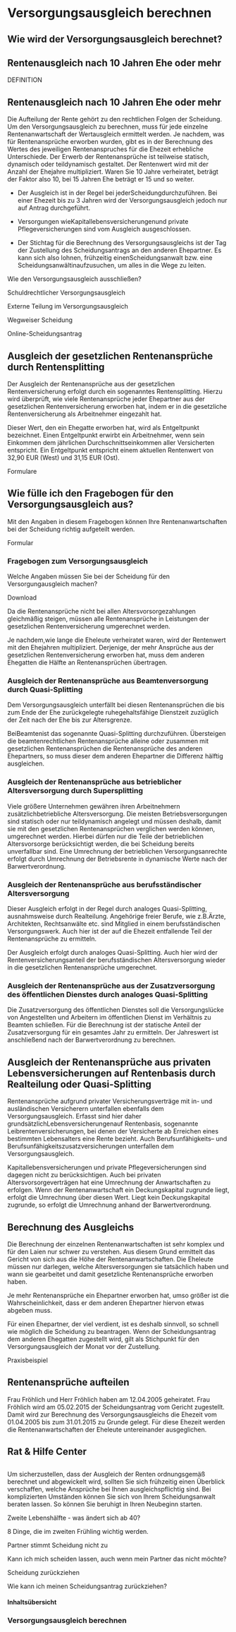 # Versorgungsausgleich berechnen

## Wie wird der Versorgungsausgleich berechnet?

## Rentenausgleich nach 10 Jahren Ehe oder mehr

DEFINITION

## Rentenausgleich nach 10 Jahren Ehe oder mehr

Die Aufteilung der Rente gehört zu den rechtlichen Folgen der Scheidung. Um den Versorgungsausgleich zu berechnen, muss für jede einzelne Rentenanwartschaft der Wertausgleich ermittelt werden. Je nachdem, was für Rentenansprüche erworben wurden, gibt es in der Berechnung des Wertes des jeweiligen Rentenanspruches für die Ehezeit erhebliche Unterschiede. Der Erwerb der Rentenansprüche ist teilweise statisch, dynamisch oder teildynamisch gestaltet. Der Rentenwert wird mit der Anzahl der Ehejahre multipliziert. Waren Sie 10 Jahre verheiratet, beträgt der Faktor also 10, bei 15 Jahren Ehe beträgt er 15 und so weiter.

- Der Ausgleich ist in der Regel bei jederScheidungdurchzuführen. Bei einer Ehezeit bis zu 3 Jahren wird der Versorgungsausgleich jedoch nur auf Antrag durchgeführt.

- Versorgungen wieKapitallebensversicherungenund private Pflegeversicherungen sind vom Ausgleich ausgeschlossen.

- Der Stichtag für die Berechnung des Versorgungsausgleichs ist der Tag der Zustellung des Scheidungsantrags an den anderen Ehepartner. Es kann sich also lohnen, frühzeitig einenScheidungsanwalt bzw. eine Scheidungsanwältinaufzusuchen, um alles in die Wege zu leiten.

Wie den Versorgungsausgleich ausschließen?

Schuldrechtlicher Versorgungsausgleich

Externe Teilung im Versorgungsausgleich

Wegweiser Scheidung

Online-Scheidungsantrag

## Ausgleich der gesetzlichen Rentenansprüche durch Rentensplitting

Der Ausgleich der Rentenansprüche aus der gesetzlichen Rentenversicherung erfolgt durch ein sogenanntes Rentensplitting. Hierzu wird überprüft, wie viele Rentenansprüche jeder Ehepartner aus der gesetzlichen Rentenversicherung erworben hat, indem er in die gesetzliche Rentenversicherung als Arbeitnehmer eingezahlt hat.

Dieser Wert, den ein Ehegatte erworben hat, wird als Entgeltpunkt bezeichnet. Einen Entgeltpunkt erwirbt ein Arbeitnehmer, wenn sein Einkommen dem jährlichen Durchschnittseinkommen aller Versicherten entspricht. Ein Entgeltpunkt entspricht einem aktuellen Rentenwert von 32,90 EUR (West) und 31,15 EUR (Ost).

Formulare

## Wie fülle ich den Fragebogen für den Versorgungsausgleich aus?

Mit den Angaben in diesem Fragebogen können Ihre Rentenanwartschaften bei der Scheidung richtig aufgeteilt werden.

Formular

### Fragebogen zum Versorgungsausgleich

Welche Angaben müssen Sie bei der Scheidung für den Versorgungausgleich machen?

Download

Da die Rentenansprüche nicht bei allen Altersvorsorgezahlungen gleichmäßig steigen, müssen alle Rentenansprüche in Leistungen der gesetzlichen Rentenversicherung umgerechnet werden.

Je nachdem,wie lange die Eheleute verheiratet waren, wird der Rentenwert mit den Ehejahren multipliziert. Derjenige, der mehr Ansprüche aus der gesetzlichen Rentenversicherung erworben hat, muss dem anderen Ehegatten die Hälfte an Rentenansprüchen übertragen.

### Ausgleich der Rentenansprüche aus Beamtenversorgung durch Quasi-Splitting

Dem Versorgungsausgleich unterfällt bei diesen Rentenansprüchen die bis zum Ende der Ehe zurückgelegte ruhegehaltsfähige Dienstzeit zuzüglich der Zeit nach der Ehe bis zur Altersgrenze.

BeiBeamtenist das sogenannte Quasi-Splitting durchzuführen. Übersteigen die beamtenrechtlichen Rentenansprüche alleine oder zusammen mit gesetzlichen Rentenansprüchen die Rentenansprüche des anderen Ehepartners, so muss dieser dem anderen Ehepartner die Differenz hälftig ausgleichen.

### Ausgleich der Rentenansprüche aus betrieblicher Altersversorgung durch Supersplitting

Viele größere Unternehmen gewähren ihren Arbeitnehmern zusätzlichbetriebliche Altersversorgung. Die meisten Betriebsversorgungen sind statisch oder nur teildynamisch angelegt und müssen deshalb, damit sie mit den gesetzlichen Rentenansprüchen verglichen werden können, umgerechnet werden. Hierbei dürfen nur die Teile der betrieblichen Altersvorsorge berücksichtigt werden, die bei Scheidung bereits unverfallbar sind. Eine Umrechnung der betrieblichen Versorgungsanrechte erfolgt durch Umrechnung der Betriebsrente in dynamische Werte nach der Barwertverordnung.

### Ausgleich der Rentenansprüche aus berufsständischer Altersversorgung

Dieser Ausgleich erfolgt in der Regel durch analoges Quasi-Splitting, ausnahmsweise durch Realteilung. Angehörige freier Berufe, wie z.B.Ärzte, Architekten, Rechtsanwälte etc. sind Mitglied in einem berufsständischen Versorgungswerk. Auch hier ist der auf die Ehezeit entfallende Teil der Rentenansprüche zu ermitteln.

Der Ausgleich erfolgt durch analoges Quasi-Splitting. Auch hier wird der Rentenversicherungsanteil der berufsständischen Altersversorgung wieder in die gesetzlichen Rentenansprüche umgerechnet.

### Ausgleich der Rentenansprüche aus der Zusatzversorgung des öffentlichen Dienstes durch analoges Quasi-Splitting

Die Zusatzversorgung des öffentlichen Dienstes soll die Versorgungslücke von Angestellten und Arbeitern im öffentlichen Dienst im Verhältnis zu Beamten schließen. Für die Berechnung ist der statische Anteil der Zusatzversorgung für ein gesamtes Jahr zu ermitteln. Der Jahreswert ist anschließend nach der Barwertverordnung zu berechnen.

## Ausgleich der Rentenansprüche aus privaten Lebensversicherungen auf Rentenbasis durch Realteilung oder Quasi-Splitting

Rentenansprüche aufgrund privater Versicherungsverträge mit in- und ausländischen Versicherern unterfallen ebenfalls dem Versorgungsausgleich. Erfasst sind hier daher grundsätzlichLebensversicherungenauf Rentenbasis, sogenannte Leibrentenversicherungen, bei denen der Versicherte ab Erreichen eines bestimmten Lebensalters eine Rente bezieht. Auch Berufsunfähigkeits– und Berufsunfähigkeitszusatzversicherungen unterfallen dem Versorgungsausgleich.

Kapitallebensversicherungen und private Pflegeversicherungen sind dagegen nicht zu berücksichtigen. Auch bei privaten Altersvorsorgeverträgen hat eine Umrechnung der Anwartschaften zu erfolgen. Wenn der Rentenanwartschaft ein Deckungskapital zugrunde liegt, erfolgt die Umrechnung über diesen Wert. Liegt kein Deckungskapital zugrunde, so erfolgt die Umrechnung anhand der Barwertverordnung.

## Berechnung des Ausgleichs

Die Berechnung der einzelnen Rentenanwartschaften ist sehr komplex und für den Laien nur schwer zu verstehen. Aus diesem Grund ermittelt das Gericht von sich aus die Höhe der Rentenanwartschaften. Die Eheleute müssen nur darlegen, welche Altersversorgungen sie tatsächlich haben und wann sie gearbeitet und damit gesetzliche Rentenansprüche erworben haben.

Je mehr Rentenansprüche ein Ehepartner erworben hat, umso größer ist die Wahrscheinlichkeit, dass er dem anderen Ehepartner hiervon etwas abgeben muss.

Für einen Ehepartner, der viel verdient, ist es deshalb sinnvoll, so schnell wie möglich die Scheidung zu beantragen. Wenn der Scheidungsantrag dem anderen Ehegatten zugestellt wird, gilt als Stichpunkt für den Versorgungsausgleich der Monat vor der Zustellung.

Praxisbeispiel

## Rentenansprüche aufteilen

Frau Fröhlich und Herr Fröhlich haben am 12.04.2005 geheiratet. Frau Fröhlich wird am 05.02.2015 der Scheidungsantrag vom Gericht zugestellt. Damit wird zur Berechnung des Versorgungsausgleichs die Ehezeit vom 01.04.2005 bis zum 31.01.2015 zu Grunde gelegt. Für diese Ehezeit werden die Rentenanwartschaften der Eheleute untereinander ausgeglichen.

## Rat & Hilfe Center

## 

Um sicherzustellen, dass der Ausgleich der Renten ordnungsgemäß berechnet und abgewickelt wird, sollten Sie sich frühzeitig einen Überblick verschaffen, welche Ansprüche bei Ihnen ausgleichspflichtig sind. Bei komplizierten Umständen können Sie sich von Ihrem Scheidungsanwalt beraten lassen. So können Sie beruhigt in Ihren Neubeginn starten.

Zweite Lebenshälfte - was ändert sich ab 40?

8 Dinge, die im zweiten Frühling wichtig werden.

Partner stimmt Scheidung nicht zu

Kann ich mich scheiden lassen, auch wenn mein Partner das nicht möchte?

Scheidung zurückziehen

Wie kann ich meinen Scheidungsantrag zurückziehen?

#### Inhaltsübersicht

### Versorgungsausgleich berechnen